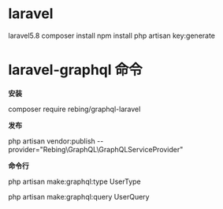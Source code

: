# laravel
laravel5.8
    composer install
    npm      install
    php artisan key:generate
# laravel-graphql 命令
**安装**

composer require rebing/graphql-laravel

**发布**

php artisan vendor:publish   --provider="Rebing\GraphQL\GraphQLServiceProvider"

**命令行**

php artisan make:graphql:type UserType 

php artisan make:graphql:query UserQuery
